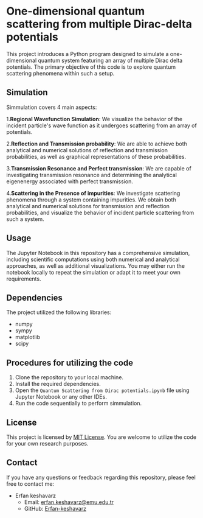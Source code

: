 # One-dimensional quantum scattering from multiple Dirac-delta potentials
This project introduces a Python program designed to simulate a one-dimensional quantum system featuring an array of multiple Dirac delta potentials. The primary objective of this code is to explore quantum scattering phenomena within such a setup. 
## Simulation 

Simmulation covers 4 main aspects: 

1.**Regional Wavefunction Simulation**: We visualize the behavior of the incident particle's wave function as it undergoes scattering from an array of potentials.

2.**Reflection and Transmission probability**: We are able to achieve both analytical and numerical solutions of reflection and transmission probabilities, as well as graphical representations of these probabilities.

3.**Transmission Resonance and Perfect transmission**: We are capable of investigating transmission resonance and determining the analytical eigenenergy associated with perfect transmission.

4.**Scattering in the Presence of impurities**: We investigate scattering phenomena through a system containing impurities. We obtain both analytical and numerical solutions for transmission and reflection probabilities, and visualize the behavior of incident particle scattering from such a system.

## Usage 
The Jupyter Notebook in this repository has a comprehensive simulation, including scientific computations using both numerical and analytical approaches, as well as additional visualizations. You may either run the notebook locally to repeat the simulation or adapt it to meet your own requirements.

## Dependencies 

The project utilized the following libraries:

- numpy
- sympy
- matplotlib
- scipy

## Procedures for utilizing the code 

1. Clone the repository to your local machine.
2. Install the required dependencies.
3. Open the `Quantum Scattering from Dirac potentials.ipynb` file using Jupyter Notebook or any other IDEs.
4. Run the code sequentially to perform simmulation. 

## License 
This project is licensed by  [MIT License](LICENSE.md).
You are welcome to utilize the code for your own research purposes.

## Contact

If you have any questions or feedback regarding this repository, please feel free to contact me:

- Erfan keshavarz 
  - Email: erfan.keshavarz@emu.edu.tr
  - GitHub: [Erfan-keshavarz]([https://github.com/Erfan-keshavarz])

























